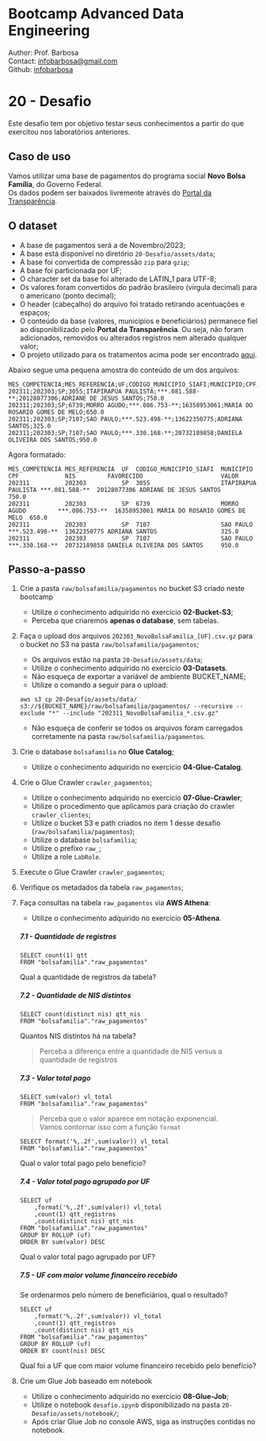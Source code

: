 # Bootcamp Advanced Data Engineering
Author: Prof. Barbosa<br>
Contact: infobarbosa@gmail.com<br>
Github: [infobarbosa](https://github.com/infobarbosa)

# 20 - Desafio

Este desafio tem por objetivo testar seus conhecimentos a partir do que exercitou nos laboratórios anteriores.<br>

## Caso de uso
Vamos utilizar uma base de pagamentos do programa social **Novo Bolsa Família**, do Governo Federal.<br>
Os dados podem ser baixados livremente através do [Portal da Transparência](https://portaldatransparencia.gov.br/download-de-dados/novo-bolsa-familia).<br>

## O dataset
    
- A base de pagamentos será a de Novembro/2023;
- A base está disponível no diretório `20-Desafio/assets/data`;
- A base foi convertida de compressão `zip` para `gzip`;
- A base foi particionada por UF;
- O character set da base foi alterado de LATIN_1 para UTF-8;
- Os valores foram convertidos do padrão brasileiro (vírgula decimal) para o americano (ponto decimal);
- O header (cabeçalho) do arquivo foi tratado retirando acentuações e espaços;
- O conteúdo da base (valores, municípios e beneficiários) permanece fiel ao disponibilizado pelo **Portal da Transparência**. Ou seja, não foram adicionados, removidos ou alterados registros nem alterado qualquer valor;
- O projeto utilizado para os tratamentos acima pode ser encontrado [aqui](https://github.com/infobarbosa/bolsafamilia_conversor_utf-8).

Abaixo segue uma pequena amostra do conteúdo de um dos arquivos:
```
MES_COMPETENCIA;MES_REFERENCIA;UF;CODIGO_MUNICIPIO_SIAFI;MUNICIPIO;CPF;NIS;FAVORECIDO;VALOR
202311;202303;SP;3055;ITAPIRAPUA PAULISTA;***.081.588-**;20128077306;ADRIANE DE JESUS SANTOS;750.0
202311;202303;SP;6739;MORRO AGUDO;***.086.753-**;16358953061;MARIA DO ROSARIO GOMES DE MELO;650.0
202311;202303;SP;7107;SAO PAULO;***.523.498-**;13622350775;ADRIANA SANTOS;325.0
202311;202303;SP;7107;SAO PAULO;***.330.168-**;20732189858;DANIELA OLIVEIRA DOS SANTOS;950.0
```

Agora formatado:
```
MES_COMPETENCIA MES_REFERENCIA  UF  CODIGO_MUNICIPIO_SIAFI  MUNICIPIO           CPF             NIS	        FAVORECIDO                      VALOR
202311          202303          SP  3055                    ITAPIRAPUA PAULISTA ***.081.588-**  20128077306	ADRIANE DE JESUS SANTOS         750.0
202311          202303          SP  6739                    MORRO AGUDO         ***.086.753-**  16358953061	MARIA DO ROSARIO GOMES DE MELO  650.0
202311          202303          SP  7107                    SAO PAULO           ***.523.498-**  13622350775	ADRIANA SANTOS                  325.0
202311          202303          SP  7107                    SAO PAULO           ***.330.168-**  20732189858	DANIELA OLIVEIRA DOS SANTOS     950.0
```

## Passo-a-passo
1. Crie a pasta `raw/bolsafamilia/pagamentos` no bucket S3 criado neste bootcamp
    - Utilize o conhecimento adquirido no exercício **02-Bucket-S3**;
    - Perceba que criaremos **apenas o database**, sem tabelas.
2. Faça o upload dos arquivos `202303_NovoBolsaFamilia_[UF].csv.gz` para o bucket no S3 na pasta `raw/bolsafamilia/pagamentos`;
    - Os arquivos estão na pasta `20-Desafio/assets/data`;
    - Utilize o conhecimento adquirido no exercício **03-Datasets**.
    - Não esqueça de exportar a variável de ambiente BUCKET_NAME;
    - Utilize o comando a seguir para o upload:
    ```
    aws s3 cp 20-Desafio/assets/data/ s3://${BUCKET_NAME}/raw/bolsafamilia/pagamentos/ --recursive --exclude "*" --include "202311_NovoBolsaFamilia_*.csv.gz"
    ```
    - Não esqueça de conferir se todos os arquivos foram carregados corretamente na pasta `raw/bolsafamilia/pagamentos`.

3. Crie o database `bolsafamilia` no **Glue Catalog**;
    - Utilize o conhecimento adquirido no exercício **04-Glue-Catalog**.
4. Crie o Glue Crawler `crawler_pagamentos`;
    - Utilize o conhecimento adquirido no exercício **07-Glue-Crawler**;
    - Utilize o procedimento que aplicamos para criação do crawler `crawler_clientes`;
    - Utilize o bucket S3 e path criados no item 1 desse desafio (`raw/bolsafamilia/pagamentos`);
    - Utilize o database `bolsafamilia`;
    - Utilize o prefixo `raw_`;
    - Utilize a role `LabRole`.

5. Execute o Glue Crawler `crawler_pagamentos`;
6. Verifique os metadados da tabela `raw_pagamentos`;
7. Faça consultas na tabela `raw_pagamentos` via **AWS Athena**:
    -  Utilize o conhecimento adquirido no exercício **05-Athena**.

    ##### 7.1 - Quantidade de registros
    ```
    SELECT count(1) qtt
    FROM "bolsafamilia"."raw_pagamentos"
    ```
    Qual a quantidade de registros da tabela?

    ##### 7.2 - Quantidade de NIS distintos
    ```
    SELECT count(distinct nis) qtt_nis
    FROM "bolsafamilia"."raw_pagamentos"
    ```
    Quantos NIS distintos há na tabela?
    
    > Perceba a diferença entre a quantidade de NIS versus a quantidade de registros

    ##### 7.3 - Valor total pago
    ```
    SELECT sum(valor) vl_total
    FROM "bolsafamilia"."raw_pagamentos"
    ```

    > Perceba que o valor aparece em notação exponencial.<br>
    > Vamos contornar isso com a função `format`

    ```
    SELECT format('%,.2f',sum(valor)) vl_total
    FROM "bolsafamilia"."raw_pagamentos"
    ```
    Qual o valor total pago pelo benefício?

    ##### 7.4 - Valor total pago agrupado por UF
    ```
    SELECT uf
        ,format('%,.2f',sum(valor)) vl_total
        ,count(1) qtt_registros
        ,count(distinct nis) qtt_nis
    FROM "bolsafamilia"."raw_pagamentos"
    GROUP BY ROLLUP (uf)
    ORDER BY sum(valor) DESC
    ```
    Qual o valor total pago agrupado por UF?

    ##### 7.5 - UF com maior volume financeiro recebido 

    Se ordenarmos pelo número de beneficiários, qual o resultado?
    ```
    SELECT uf
        ,format('%,.2f',sum(valor)) vl_total
        ,count(1) qtt_registros
        ,count(distinct nis) qtt_nis
    FROM "bolsafamilia"."raw_pagamentos"
    GROUP BY ROLLUP (uf)
    ORDER BY count(nis) DESC
    ```
    Qual foi a UF que com maior volume financeiro recebido pelo benefício?

8. Crie um Glue Job baseado em notebook
    - Utilize o conhecimento adquirido no exercício **08-Glue-Job**;
    - Utilize o notebook `desafio.ipynb` disponibilizado na pasta `20-Desafio/assets/notebook/`;
    - Após criar Glue Job no console AWS, siga as instruções contidas no notebook.